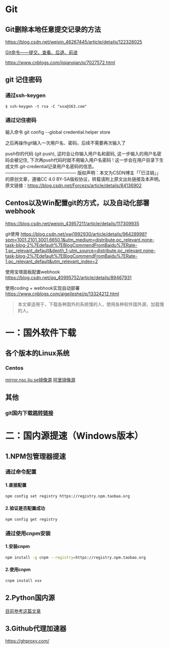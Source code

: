 # Git

## Git删除本地任意提交记录的方法

https://blog.csdn.net/weixin_46267445/article/details/122328025



[Git命令——提交、查看、后退、前进](https://www.cnblogs.com/jiqianqian/p/7027572.html)

https://www.cnblogs.com/jiqianqian/p/7027572.html



## git 记住密码

### 通过ssh-keygen
```Shell
$ ssh-keygen -t rsa -C "xxx@163.com"
```

### 通过记住密码

输入命令 git config --global credential.helper store

之后再操作git输入一次用户名、密码，后续不需要再次输入了

push你的代码 (git push), 这时会让你输入用户名和密码, 这一步输入的用户名密码会被记住,
下次再push代码时就不用输入用户名密码 ! 这一步会在用户目录下生成文件.git-credential记录用户名密码的信息。
————————————————
版权声明：本文为CSDN博主「「已注销」」的原创文章，遵循CC 4.0 BY-SA版权协议，转载请附上原文出处链接及本声明。
原文链接：https://blog.csdn.net/Forcezs/article/details/84136902





## Centos以及Win配置git的方式，以及自动化部署 webhook

https://blog.csdn.net/weixin_43957211/article/details/117309935

git使用
https://blog.csdn.net/xwj1992930/article/details/96428998?spm=1001.2101.3001.6650.1&utm_medium=distribute.pc_relevant.none-task-blog-2%7Edefault%7EBlogCommendFromBaidu%7ERate-1.pc_relevant_default&depth_1-utm_source=distribute.pc_relevant.none-task-blog-2%7Edefault%7EBlogCommendFromBaidu%7ERate-1.pc_relevant_default&utm_relevant_index=2


使用宝塔面板配置webhook
https://blog.csdn.net/qq_40995752/article/details/89467931

使用coding + webhook实现自动部署
https://www.cnblogs.com/aigeileshei/p/13324212.html





> 本文章适用于，下载各种国外的系统慢的人，使用各种软件国外源，加载慢的人。

# 一：国外软件下载
## 各个版本的Linux系统
### Centos
[mirror.nsc.liu.se镜像源](http://mirror.nsc.liu.se/CentOS/)
[阿里镜像源](http://mirrors.aliyun.com/centos/7.9.2009/isos/x86_64/)

## 其他
### git国内下载[跳转链接](https://registry.npmmirror.com/binary.html?path=git-for-windows/)
# 二：国内源提速（Windows版本）
## 1.NPM包管理器提速
### 通过命令配置
#### 1.直接配置

```bash
npm config set registry https://registry.npm.taobao.org
```

#### 2.验证是否配置成功
```bash
npm config get registry
```

### 通过使用cnpm安装
#### 1.安装cnpm

```bash
npm install -g cnpm --registry=https://registry.npm.taobao.org
```

#### 2.使用cnpm
```bash
cnpm install xxx
```
## 2.Python国内源
[目前参考这篇文章](https://www.cnblogs.com/sunnydou/p/5801760.html)

## 3.Github代理加速器
https://ghproxy.com/